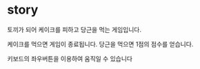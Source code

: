 # story
토끼가 되어 케이크를 피하고 당근을 먹는 게임입니다.

케이크를 먹으면 게임이 종료됩니다.
당근을 먹으면 1점의 점수를 얻습니다.

키보드의 좌우버튼을 이용하여 움직일 수 있습니다
